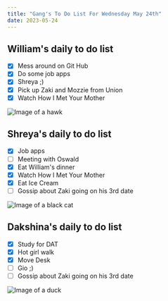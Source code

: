 ```yaml
---
title: "Gang's To Do List For Wednesday May 24th"
date: 2023-05-24
---
```


## William's daily to do list 

- [x] Mess around on Git Hub
- [x] Do some job apps 
- [x] Shreya ;) 
- [x] Pick up Zaki and Mozzie from Union
- [x] Watch How I Met Your Mother

![Image of a hawk](https://e7.pngegg.com/pngimages/83/15/png-clipart-cartoon-hawk-graphy-others-miscellaneous-photography-thumbnail.png)

## Shreya's daily to do list 

- [x] Job apps
- [ ] Meeting with Oswald 
- [x] Eat William's dinner
- [x] Watch How I Met Your Mother
- [x] Eat Ice Cream
- [ ] Gossip about Zaki going on his 3rd date
 
![Image of a black cat](https://e7.pngegg.com/pngimages/991/153/png-clipart-black-cat-illustration-black-cat-kitten-cartoon-black-cat-hd-mammal-animals-thumbnail.png)

## Dakshina's daily to do list

- [x] Study for DAT
- [x] Hot girl walk
- [x] Move Desk
- [ ] Gio ;)
- [ ] Gossip about Zaki going on his 3rd date

![Image of a duck](https://e7.pngegg.com/pngimages/210/390/png-clipart-little-yellow-duck-project-rubber-duck-duckling-s-vertebrate-bird-thumbnail.png)
